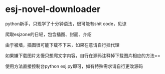 # esj-novel-downloader

python新手，只现学了十分钟语法，很可能有shit code，见谅

爬取esjzone的日轻，包含插图、封面、介绍

由于被墙，插图很可能下载不下来，如果在意请自行挂代理

如果嫌下载图片太慢只想爬文字内容，自行在源码注释掉下载图片相应的方法==

使用方法直接控制台python esj.py即可，如有特殊需求请自行更改源码
